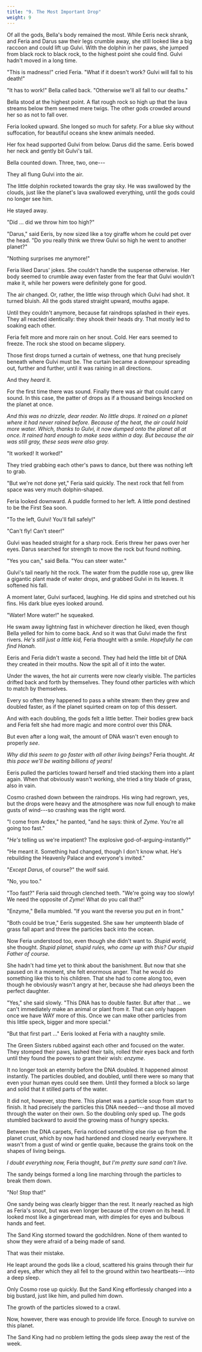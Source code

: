 ```yaml
---
title: "9. The Most Important Drop"
weight: 9
---
```


Of all the gods, Bella's body remained the most. While Eeris neck shrank, and Feria and Darus saw their legs crumble away, she still looked like a big raccoon and could lift up Gulvi. With the dolphin in her paws, she jumped from black rock to black rock, to the highest point she could find. Gulvi hadn't moved in a long time.

"This is madness!" cried Feria. "What if it doesn't work? Gulvi will fall to his death!"

"It has to work!" Bella called back. "Otherwise we'll all fall to our deaths."

Bella stood at the highest point. A flat rough rock so high up that the lava streams below them seemed mere twigs. The other gods crowded around her so as not to fall over.

Feria looked upward. She longed so much for safety. For a blue sky without suffocation, for beautiful oceans she knew animals needed.

Her fox head supported Gulvi from below. Darus did the same. Eeris bowed her neck and gently bit Gulvi's tail.

Bella counted down. Three, two, one---

They all flung Gulvi into the air.

The little dolphin rocketed towards the gray sky. He was swallowed by the clouds, just like the planet's lava swallowed everything, until the gods could no longer see him.

He stayed away. 

"Did ... did we throw him too high?"

"Darus," said Eeris, by now sized like a toy giraffe whom he could pet over the head. "Do you really think we threw Gulvi so high he went to another planet?"

"Nothing surprises me anymore!"

Feria liked Darus' jokes. She couldn't handle the suspense otherwise. Her body seemed to crumble away even faster from the fear that Gulvi wouldn't make it, while her powers were definitely gone for good.

The air changed. Or, rather, the little wisp through which Gulvi had shot. It turned bluish. All the gods stared straight upward, mouths agape.

Until they couldn't anymore, because fat raindrops splashed in their eyes. They all reacted identically: they shook their heads dry. That mostly led to soaking each other.

Feria felt more and more rain on her snout. Cold. Her ears seemed to freeze. The rock she stood on became slippery.

Those first drops turned a curtain of wetness, one that hung precisely beneath where Gulvi must be. The curtain became a downpour spreading out, further and further, until it was raining in all directions. 

And they _heard_ it. 

For the first time there was sound. Finally there was air that could carry sound. In this case, the patter of drops as if a thousand beings knocked on the planet at once.

_And this was no drizzle, dear reader. No little drops. It rained on a planet where it had never rained before. Because of the heat, the air could hold more water. Which, thanks to Gulvi, it now dumped onto the planet all at once. It rained hard enough to make seas within a day. But because the air was still gray, these seas were also gray._

"It worked! It worked!" 

They tried grabbing each other's paws to dance, but there was nothing left to grab.

"But we're not done yet," Feria said quickly. The next rock that fell from space was very much dolphin-shaped. 

Feria looked downward. A puddle formed to her left. A little pond destined to be the First Sea soon.

"To the left, Gulvi! You'll fall safely!"

"Can't fly! Can't steer!"

Gulvi was headed straight for a sharp rock. Eeris threw her paws over her eyes. Darus searched for strength to move the rock but found nothing.

"Yes you can," said Bella. "You can steer water."

Gulvi's tail nearly hit the rock. The water from the puddle rose up, grew like a gigantic plant made of water drops, and grabbed Gulvi in its leaves. It softened his fall. 

A moment later, Gulvi surfaced, laughing. He did spins and stretched out his fins. His dark blue eyes looked around.

"Water! More water!" he squeaked. 

He swam away lightning fast in whichever direction he liked, even though Bella yelled for him to come back. And so it was that Gulvi made the first rivers. _He's still just a little kid,_ Feria thought with a smile. _Hopefully he can find Hanah._

Eeris and Feria didn't waste a second. They had held the little bit of DNA they created in their mouths. Now the spit all of it into the water. 

Under the waves, the hot air currents were now clearly visible. The particles drifted back and forth by themselves. They found other particles with which to match by themselves. 

Every so often they happened to pass a white stream: then they grew and doubled faster, as if the planet squirted cream on top of this dessert.

And with each doubling, the gods felt a little better. Their bodies grew back and Feria felt she had more magic and more control over this DNA.

But even after a long wait, the amount of DNA wasn't even enough to properly _see_. 

_Why did this seem to go faster with all other living beings?_ Feria thought. _At this pace we'll be waiting billions of years!_

Eeris pulled the particles toward herself and tried stacking them into a plant again. When that obviously wasn't working, she tried a tiny blade of grass, also in vain.

Cosmo crashed down between the raindrops. His wing had regrown, yes, but the drops were heavy and the atmosphere was now full enough to make gusts of wind---so crashing was the right word.

"I come from Ardex," he panted, "and he says: think of _Zyme_. You're all going too fast."

"_He's_ telling us we're impatient? The explosive god-of-arguing-instantly?"

"He meant it. Something had changed, though I don't know what. He's rebuilding the Heavenly Palace and everyone's invited."

"_Except Darus_, of course?" the wolf said.

"No, you too."

"Too fast?" Feria said through clenched teeth. "We're going way too slowly! We need the opposite of _Zyme_! What do you call that?"

"Enzyme," Bella mumbled. "If you want the reverse you put _en_ in front."

"Both could be true," Eeris suggested. She saw her umpteenth blade of grass fall apart and threw the particles back into the ocean.

Now Feria understood too, even though she didn't want to. _Stupid world,_ she thought. _Stupid planet, stupid rules, who came up with this? Our stupid Father of course._ 

She hadn't had time yet to think about the banishment. But now that she paused on it a moment, she felt enormous anger. That he would do something like this to his children. That she had to come along too, even though he obviously wasn't angry at her, because she had _always_ been the perfect daughter.

"Yes," she said slowly. "This DNA has to double faster. But after that ... we can't immediately make an animal or plant from it. That can only happen once we have WAY more of this. Once we can make other particles from this little speck, bigger and more special."

"But that first part ..." Eeris looked at Feria with a naughty smile. 

The Green Sisters rubbed against each other and focused on the water. They stomped their paws, lashed their tails, rolled their eyes back and forth until they found the powers to grant their wish: _enzyme_.

It no longer took an eternity before the DNA doubled. It happened almost instantly. The particles doubled, and doubled, until there were so many that even your human eyes could see them. Until they formed a block so large and solid that it stilled parts of the water.

It did not, however, stop there. This planet was a particle soup from start to finish. It had precisely the particles this DNA needed---and those all moved through the water on their own. So the doubling only sped up. The gods stumbled backward to avoid the growing mass of hungry specks.

Between the DNA carpets, Feria noticed something else rise up from the planet crust, which by now had hardened and closed nearly everywhere. It wasn't from a gust of wind or gentle quake, because the grains took on the shapes of living beings. 

_I doubt everything now,_ Feria thought, _but I'm pretty sure sand can't live._

The sandy beings formed a long line marching through the particles to break them down. 

"No! Stop that!"

One sandy being was clearly bigger than the rest. It nearly reached as high as Feria's snout, but was even longer because of the crown on its head. It looked most like a gingerbread man, with dimples for eyes and bulbous hands and feet.

The Sand King stormed toward the godchildren. None of them wanted to show they were afraid of a being made of sand. 

That was their mistake.

He leapt around the gods like a cloud, scattered his grains through their fur and eyes, after which they all fell to the ground within two heartbeats---into a deep sleep.

Only Cosmo rose up quickly. But the Sand King effortlessly changed into a big bustard, just like him, and pulled him down.

The growth of the particles slowed to a crawl. 

Now, however, there was enough to provide life force. Enough to survive on this planet. 

The Sand King had no problem letting the gods sleep away the rest of the week.
